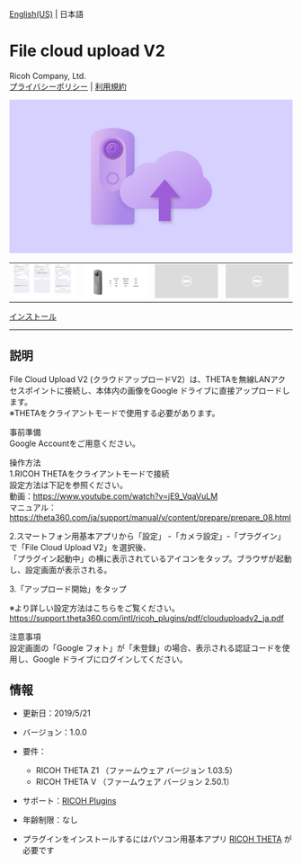 [English(US)](README.md) | 日本語

# File cloud upload V2
Ricoh Company, Ltd.  
[プライバシーポリシー](../../README.ja.md#%E3%83%97%E3%83%A9%E3%82%A4%E3%83%90%E3%82%B7%E3%83%BC%E3%83%9D%E3%83%AA%E3%82%B7%E3%83%BC) | [利用規約](../../README.ja.md#%E5%88%A9%E7%94%A8%E8%A6%8F%E7%B4%84)

<div align="center">
 <img src="1.png">
 <table>
  <tr>
   <td><img src="2.png"></td>
   <td><img src="3.png"></td>
   <td><img src="../../resources/common/img/noimg.png"></td>
   <td><img src="../../resources/common/img/noimg.png"></td>
  </tr>
 </table>
</div>

[インストール](https://link.ricoh360.com/plugins/com.theta360.clouduploadv2/apk)

***

## 説明
File Cloud Upload V2 (クラウドアップロードV2）は、THETAを無線LANアクセスポイントに接続し、本体内の画像をGoogle ドライブに直接アップロードします。  
※THETAをクライアントモードで使用する必要があります。  
  
事前準備  
Google Accountをご用意ください。  
  
操作方法  
1.RICOH THETAをクライアントモードで接続  
設定方法は下記を参照ください。  
動画：https://www.youtube.com/watch?v=jE9_VqaVuLM  
マニュアル：https://theta360.com/ja/support/manual/v/content/prepare/prepare_08.html  
  
2.スマートフォン用基本アプリから「設定」 -「カメラ設定」-「プラグイン」で「File Cloud Upload V2」を選択後、  
「プラグイン起動中」の横に表示されているアイコンをタップ。ブラウザが起動し、設定画面が表示される。  
  
3.「アップロード開始」をタップ  
  
※より詳しい設定方法はこちらをご覧ください。  
https://support.theta360.com/intl/ricoh_plugins/pdf/clouduploadv2_ja.pdf  
  
注意事項  
設定画面の「Google フォト」が「未登録」の場合、表示される認証コードを使用し、Google ドライブにログインしてください。  

## 情報
  * 更新日：2019/5/21
  * バージョン：1.0.0
  * 要件：
    * RICOH THETA Z1 （ファームウェア バージョン 1.03.5）
    * RICOH THETA V （ファームウェア バージョン 2.50.1）
  * サポート：[RICOH Plugins](https://support.theta360.com/ja/)
  * 年齢制限：なし

* プラグインをインストールするにはパソコン用基本アプリ [RICOH THETA](https://theta360.com/ja/about/application/pc.html#app-detail-01) が必要です
